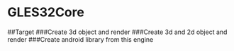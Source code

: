 # GLES32Core
##Target
###Create 3d object and render
###Create 3d and 2d object and render
###Create android library from this engine